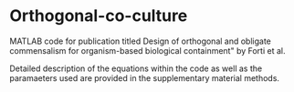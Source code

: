 # Orthogonal-co-culture

MATLAB code for publication titled Design of orthogonal and obligate commensalism for organism-based biological containment" by Forti et al. 

Detailed description of the equations within the code as well as the paramaeters used are provided in the supplementary material methods. 
